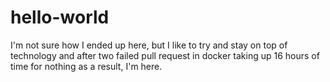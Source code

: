 # hello-world
I'm not sure how I ended up here, but I like to try and stay on top of technology and after two failed pull request in docker taking up 16 hours of time for nothing as a result, I'm here.
